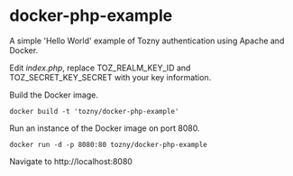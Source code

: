 docker-php-example
==================

A simple 'Hello World' example of Tozny authentication using Apache and Docker.

Edit $index.php$, replace TOZ_REALM_KEY_ID and TOZ_SECRET_KEY_SECRET with your key information.

Build the Docker image.
```
docker build -t 'tozny/docker-php-example'
```

Run an instance of the Docker image on port 8080.
```
docker run -d -p 8080:80 tozny/docker-php-example
```

Navigate to http://localhost:8080
